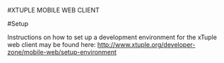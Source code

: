#XTUPLE MOBILE WEB CLIENT

#Setup

Instructions on how to set up a development environment for the xTuple web client may be found here:
http://www.xtuple.org/developer-zone/mobile-web/setup-environment
